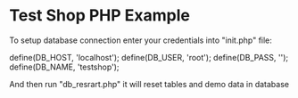 # Test Shop PHP Example

To setup database connection enter your credentials into "init.php" file:

define(DB_HOST, 'localhost');
define(DB_USER, 'root');
define(DB_PASS, '');
define(DB_NAME, 'testshop');

And then run "db_resrart.php" it will reset tables and demo data in database
